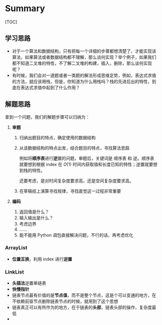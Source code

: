 # Summary

[TOC]

## 学习思路

* 对于一个算法和数据结构，只有把每一个详细的步骤都想清楚了，才能实现该算法，如果算法或者数据结构都不理解，那么谈何实现？举个例子，如果我们都不知道二叉堆的特性，不了解二叉堆的构建，插入，删除，那么谈何实现呢？
* 有时候，我们会对一道题或者一类题的解法形成思维定势，例如，表达式求值的方法，就应该用栈，但是，你知道为什么用栈吗？栈的先进后出的特性，到底在表达式求值中起到了什么作用？



## 解题思路

拿到一个问题，我们的解题步骤可以归纳为：

1. **审题**

   1. 归纳出题目的特点，确定使用的数据结构

   2. 从该数据结构的特点出发，结合题目的特点，寻找算法思路

      例如将**顺序表**进行**逆**置的问题，审题后，关键词是 顺序表 和 逆。顺序表就要想到根据 index 在 $O(1)$ 时间内获取值和长度已知的特性；逆置就要想到栈的特性。

      还要考虑，是对时间复杂度要求高，还是空间复杂度要求高。

   3. 在草稿纸上演算寻找规律，寻找直觉这一过程非常重要

2. **编码**

   1. 返回值是什么？
   2. 输入输出是什么？
   3. 考虑边界
   4. ……
   5. 能不能用 Python 调包直接解决问题，不行的话，再考虑优化

### ArrayList

- **位置互换**，利用 index 进行**逆置**

### LinkList

- **头插法**逆置单链表
- **快慢指针**
- 链表节点最有价值的是**节点值**，而不是整个节点，这是个可以变通的地方，在不依赖前驱节点删除链表节点的时候，就用到了这个思想
- 链表真正可以有所作为的地方，在于链表的**头部**，链表头部的操作，复杂度最低
- 